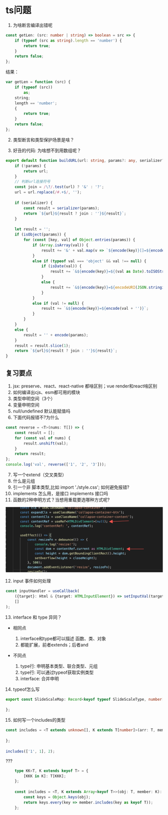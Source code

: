# ts问题
1. 为啥断言编译出错呢
``` ts
const getLen: (src: number | string) => boolean = src => {
    if (typeof (src as string).length == 'number') {
        return true;
    }
    return false;
};
```
结果：
``` js
var getLen = function (src) {
    if (typeof (src))
        as;
    string;
    length == 'number';
    {
        return true;
    }
    return false;
};
```

2. 类型断言和类型保护场景是啥？

3. 好丑的代码: 为啥想不到用数组呢？
``` ts
export default function buildURL(url: string, params?: any, serializer?: Function): string {
    if (!params) {
        return url;
    }
    // 判断url连接符号
    const join = /\?/.test(url) ? '&' : '?';
    url = url.replace(/#.+$/, '');

    if (serializer) {
        const result = serializer(params);
        return `${url}${result ? join : ''}${result}`;
    }

    let result = '';
    if (isObject(params)) {
        for (const [key, val] of Object.entries(params)) {
            if (Array.isArray(val)) {
                result += '&' + val.map(v => `${encode(key)}[]=${encode(v)}`).join('&');
            }
            else if (typeof val === 'object' && val !== null) {
                if (isDate(val)) {
                    result += `&${encode(key)}=${(val as Date).toISOString()}`;
                }
                else {
                    result += `&${encode(key)}=${encodeURI(JSON.stringify(val))}`;
                }
            }
            else if (val != null) {
                result += `&${encode(key)}=${encode(val + '')}`;
            }
        }
    }
    else {
        result = '' + encode(params);
    }
    result = result.slice(1);
    return `${url}${result ? join : ''}${result}`;
}
```

## 复习要点
1. jsx: preserve、react、react-native 都啥区别；vue render和react啥区别
2. 如何编译出cjs、esm都可用的模块
3. 类型申明空间（3个）
4. 变量申明空间
5. null/undefined 默认能赋值吗
6. 下面代码报错不?为什么
``` ts
const reverse = <T>(nums: T[]) => {
    const result = [];
    for (const val of nums) {
        result.unshift(val);
    }
    return result;
};
console.log('val', reverse(['1', '2', '3']));
```
7. 写一个extend（交叉类型）
8. 什么是元组
9. 引一个非 脚本类型,比如 import './style.css'; 如何避免报错?
10. implements 怎么用，是接口 implements 接口吗
11. 函数的2种申明方式？当想用重载要选哪种方式呢?

![](2020-03-16-02-35-41.png)

12. input 事件如何处理
``` ts
const inputHandler = useCallback(
    ({target}: Html & {target: HTMLInputElement}) => setInputVal(target.value),
    []
);
```

13. interface 和 type 异同？
- 相同点
    1. interface和type都可以描述 函数、类、对象
    2. 都能扩展，前者extends；后者and

- 不同点
    1. type行: 申明基本类型、联合类型、元组
    2. type行: 可以通过typeof获取实例类型
    3. interface: 合并申明

14. typeof怎么写
``` ts
export const SlideScaleMap: Record<keyof typeof SlideScaleType, number[]> = {

};
```

15. 如何写一个includes的类型
``` ts
const includes = <T extends unknown[], K extends T[number]>(arr: T, member: K): boolean => {

};

includes(['1', 1], 2);
```

???
``` ts
    type KK<T, K extends keyof T> = {
        [KKK in K]: T[KKK];
    };

    const includes = <T, K extends Array<keyof T>>(obj: T, member: K): obj is KK<T, K> => {
        const keys = Object.keys(obj);
        return keys.every(key => member.includes(key as keyof T));
    };
```